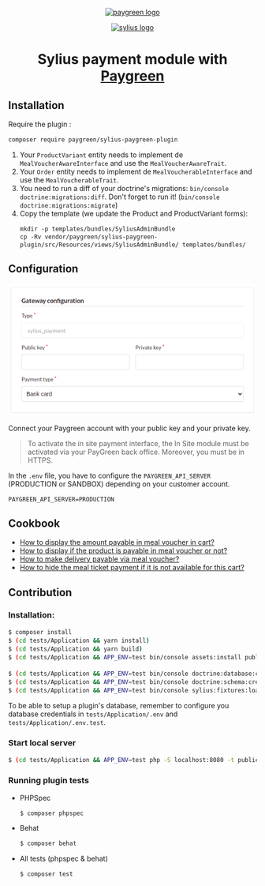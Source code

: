 <p align="center">
  <a href="https://paygreen.io/" target="_blank">
    <img alt="paygreen logo" width="250px" src="https://paygreen.github.io/images/email/logo/paygreen/base.png" />
  </a>
</p>
<p align="center">
  <a href="https://sylius.com" target="_blank">
      <img alt="sylius logo" width="250px" src="https://demo.sylius.com/assets/shop/img/logo.png" />
  </a>
</p>

<h1 align="center">Sylius payment module with <a target="_blank" href="https://paygreen.io/">Paygreen</a></h1>

## Installation

Require the plugin :

```bash
composer require paygreen/sylius-paygreen-plugin
```

1. Your `ProductVariant` entity needs to implement de `MealVoucherAwareInterface` and use the `MealVoucherAwareTrait`.
2. Your `Order` entity needs to implement de `MealVoucherableInterface` and use the `MealVoucherableTrait`.
3. You need to run a diff of your doctrine's migrations: `bin/console doctrine:migrations:diff`. Don't forget to run it! (`bin/console doctrine:migrations:migrate`)
4. Copy the template (we update the Product and ProductVariant forms):
   ```
   mkdir -p templates/bundles/SyliusAdminBundle
   cp -Rv vendor/paygreen/sylius-paygreen-plugin/src/Resources/views/SyliusAdminBundle/ templates/bundles/
   ```

## Configuration

![Gateway configuration](https://github.com/PayGreen/sylius-paygreen-plugin/blob/master/doc/gateway_configuration.png?raw=true)

Connect your Paygreen account with your public key and your private key.

> To activate the in site payment interface, the In Site module must be activated via your PayGreen back office. Moreover, you must be in HTTPS.

In the `.env` file, you have to configure the `PAYGREEN_API_SERVER` (PRODUCTION or SANDBOX) depending on your customer account.

```
PAYGREEN_API_SERVER=PRODUCTION
```

## Cookbook

- [How to display the amount payable in meal voucher in cart?](https://github.com/PayGreen/sylius-paygreen-plugin/blob/master/doc/how-to-display-the-amount-payable-in-meal-voucher-in-cart.md)
- [How to display if the product is payable in meal voucher or not?](https://github.com/PayGreen/sylius-paygreen-plugin/blob/master/doc/how-to-display-if-the-product-is-payable-in-meal-voucher-or-not.md)
- [How to make delivery payable via meal voucher?](https://github.com/PayGreen/sylius-paygreen-plugin/blob/master/doc/how-to-make-delivery-payable-via-meal-voucher.md)
- [How to hide the meal ticket payment if it is not available for this cart?](https://github.com/PayGreen/sylius-paygreen-plugin/blob/master/doc/how-to-hide-the-meal-voucher-payment-method-if-it-is-not-available-for-this-cart.md)

## Contribution

### Installation:

```bash
$ composer install
$ (cd tests/Application && yarn install)
$ (cd tests/Application && yarn build)
$ (cd tests/Application && APP_ENV=test bin/console assets:install public)

$ (cd tests/Application && APP_ENV=test bin/console doctrine:database:create)
$ (cd tests/Application && APP_ENV=test bin/console doctrine:schema:create)
$ (cd tests/Application && APP_ENV=test bin/console sylius:fixtures:load)
```

To be able to setup a plugin's database, remember to configure you database credentials in `tests/Application/.env` and `tests/Application/.env.test`.

### Start local server
```bash
$ (cd tests/Application && APP_ENV=test php -S localhost:8080 -t public)
```

### Running plugin tests

- PHPSpec

  ```bash
  $ composer phpspec
  ```

- Behat

  ```bash
  $ composer behat
  ```

- All tests (phpspec & behat)

  ```bash
  $ composer test
  ```
